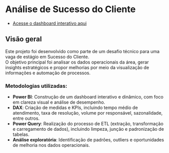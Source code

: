 # Análise de Sucesso do Cliente
* <a href="https://app.powerbi.com/view?r=eyJrIjoiMzEzZmI1MzYtY2Q4NC00ODA5LWI2MjEtYWU5ZjdlMWI0ZjE4IiwidCI6IjZlNTRiMDEwLWRhOGItNDQzYi04OTQ4LTc1NDA3MGNhYTg3MSJ9">Acesse o dashboard interativo aqui</a>

## Visão geral

Este projeto foi desenvolvido como parte de um desafio técnico para uma vaga de estágio em Sucesso do Cliente. 
<br/>
O objetivo principal foi analisar os dados operacionais da área, gerar insights estratégicos e propor melhorias por meio da visualização de informações e automação de processos.
<br/>

### Metodologias utilizadas:
* <strong>Power BI</strong>: Construção de um dashboard interativo e dinâmico, com foco em clareza visual e análise de desempenho.
* <strong>DAX</strong>: Criação de medidas e KPIs, incluindo tempo médio de atendimento, taxa de resolução, volume por responsável, sazonalidade, entre outros.
* <strong>Power Query</strong>: Realização do processo de ETL (extração, transformação e carregamento de dados), incluindo limpeza, junção e padronização de tabelas.
* <strong>Análise exploratória</strong>: Identificação de padrões, outliers e oportunidades de melhoria nos dados operacionais.
